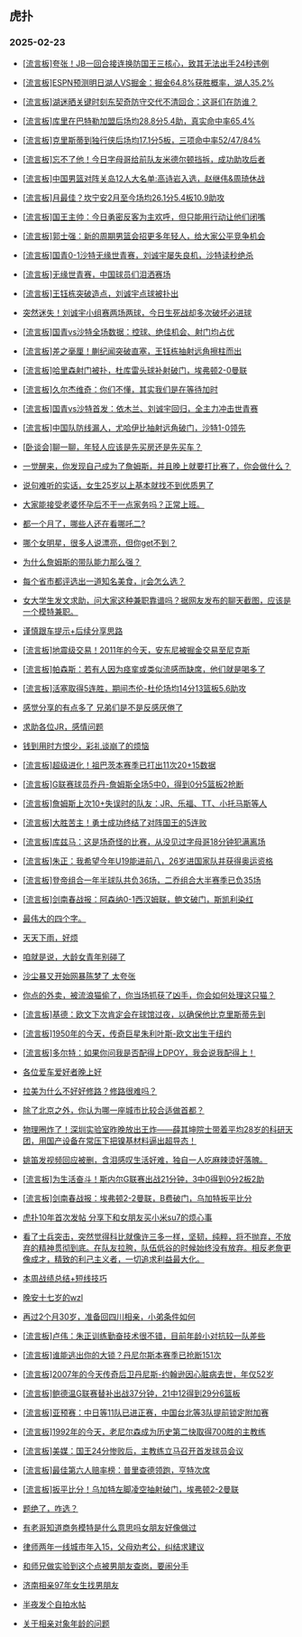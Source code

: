 ## 虎扑 
### 2025-02-23

+ [[流言板]夸张！JB一回合接连换防国王三核心，致其无法出手24秒违例](https://bbs.hupu.com/630714296.html)

+ [[流言板]ESPN预测明日湖人VS掘金：掘金64.8%获胜概率，湖人35.2%](https://bbs.hupu.com/630714753.html)

+ [[流言板]湖迷晒关键时刻东契奇防守交代不清回合：这哥们在防谁？](https://bbs.hupu.com/630714378.html)

+ [[流言板]库里在巴特勒加盟后场均28.8分5.4助，真实命中率65.4%](https://bbs.hupu.com/630715075.html)

+ [[流言板]克里斯蒂到独行侠后场均17.1分5板，三项命中率52/47/84%](https://bbs.hupu.com/630714911.html)

+ [[流言板]忘不了他！今日字母哥给前队友米德尔顿挡拆，成功助攻后者](https://bbs.hupu.com/630717276.html)

+ [[流言板]中国男篮对阵关岛12人大名单:高诗岩入选，赵继伟&amp;周琦休战](https://bbs.hupu.com/630716839.html)

+ [[流言板]月最佳？坎宁安2月至今场均26.1分5.4板10.9助攻](https://bbs.hupu.com/630714834.html)

+ [[流言板]国王主帅：今日勇密反客为主欢呼，但只能用行动让他们闭嘴](https://bbs.hupu.com/630715718.html)

+ [[流言板]郭士强：新的周期男篮会招更多年轻人，给大家公平竞争机会](https://bbs.hupu.com/630715403.html)

+ [[流言板]国青0-1沙特无缘世青赛，刘诚宇屡失良机，沙特读秒绝杀](https://bbs.hupu.com/630713692.html)

+ [[流言板]无缘世青赛，中国球员们泪洒赛场](https://bbs.hupu.com/630713764.html)

+ [[流言板]王钰栋突破造点，刘诚宇点球被扑出](https://bbs.hupu.com/630713078.html)

+ [突然迷失！刘诚宇小组赛两场两球，今日生死战却多次破坏必进球](https://bbs.hupu.com/630714396.html)

+ [[流言板]国青vs沙特全场数据：控球、绝佳机会、射门均占优](https://bbs.hupu.com/630713704.html)

+ [[流言板]差之毫厘！蒯纪闻突破直塞，王钰栋抽射远角擦柱而出](https://bbs.hupu.com/630712439.html)

+ [[流言板]哈里森射门被扑，杜库雷头球补射破门，埃弗顿2-0曼联](https://bbs.hupu.com/630716696.html)

+ [[流言板]久尔杰维奇：你们不懂，其实我们是在等待加时](https://bbs.hupu.com/630715146.html)

+ [[流言板]国青vs沙特首发：依木兰、刘诚宇回归，全主力冲击世青赛](https://bbs.hupu.com/630710848.html)

+ [[流言板]中国队防线漏人，尤哈伊比抽射远角破门，沙特1-0领先](https://bbs.hupu.com/630713631.html)

+ [[卧谈会]聊一聊，年轻人应该是先买房还是先买车？](https://bbs.hupu.com/630716732.html)

+ [一觉醒来，你发现自己成为了詹姆斯，并且晚上就要打比赛了，你会做什么？](https://bbs.hupu.com/630716932.html)

+ [说句难听的实话，女生25岁以上基本就找不到优质男了](https://bbs.hupu.com/630714971.html)

+ [大家能接受老婆怀孕后不干一点家务吗？正常上班。](https://bbs.hupu.com/630715873.html)

+ [都一个月了，哪些人还在看哪吒二?](https://bbs.hupu.com/630717090.html)

+ [哪个女明星，很多人说漂亮，但你get不到？](https://bbs.hupu.com/630718213.html)

+ [为什么詹姆斯的带队能力那么强？](https://bbs.hupu.com/630713732.html)

+ [每个省市都评选出一道知名美食，jr会怎么选？](https://bbs.hupu.com/630715355.html)

+ [女大学生发文求助，问大家这种兼职靠谱吗？据网友发布的聊天截图，应该是一个模特兼职。](https://bbs.hupu.com/630714366.html)

+ [谨慎跟车提示+后续分享思路](https://bbs.hupu.com/630714760.html)

+ [[流言板]地震级交易！2011年的今天，安东尼被掘金交易至尼克斯](https://bbs.hupu.com/630719421.html)

+ [[流言板]帕森斯：若有人因为痉挛或类似流感而缺席，他们就是喝多了](https://bbs.hupu.com/630716649.html)

+ [[流言板]活塞取得5连胜，期间杰伦-杜伦场均14分13篮板5.6助攻](https://bbs.hupu.com/630714949.html)

+ [感觉分享的有点多了 兄弟们是不是反感厌倦了](https://bbs.hupu.com/630718721.html)

+ [求助各位JR，感情问题](https://bbs.hupu.com/630716101.html)

+ [钱到用时方恨少，彩礼谈崩了的烦恼](https://bbs.hupu.com/630715182.html)

+ [[流言板]超级进化！祖巴茨本赛季已打出11次20+15数据](https://bbs.hupu.com/630720001.html)

+ [[流言板]G联赛球员乔丹-詹姆斯全场5中0，得到0分5篮板2抢断](https://bbs.hupu.com/630720030.html)

+ [[流言板]詹姆斯上次10+失误时的队友：JR、乐福、TT、小托马斯等人](https://bbs.hupu.com/630719502.html)

+ [[流言板]大胜苦主！勇士成功终结了对阵国王的5连败](https://bbs.hupu.com/630719924.html)

+ [[流言板]库兹马：这是场奇怪的比赛，从没见过字母哥18分钟犯满离场](https://bbs.hupu.com/630717091.html)

+ [[流言板]朱正：我希望今年U19能进前八，26岁进国家队并获得奥运资格](https://bbs.hupu.com/630720225.html)

+ [[流言板]登帝组合一年半球队共负36场，二乔组合大半赛季已负35场](https://bbs.hupu.com/630719729.html)

+ [[流言板]剑南春战报：阿森纳0-1西汉姆联，鲍文破门，斯凯利染红](https://bbs.hupu.com/630720647.html)

+ [最伟大的四个字。](https://bbs.hupu.com/630718671.html)

+ [天天下雨，好烦](https://bbs.hupu.com/630717696.html)

+ [咱就是说，大龄女青年别碰了](https://bbs.hupu.com/630718011.html)

+ [沙尘暴又开始网暴陈梦了 太夸张](https://bbs.hupu.com/630718206.html)

+ [你点的外卖，被流浪猫偷了，你当场抓获了凶手，你会如何处理这只猫？](https://bbs.hupu.com/630716710.html)

+ [[流言板]基德：欧文下次肯定会在球馆过夜，以确保他比克里斯蒂先到](https://bbs.hupu.com/630719848.html)

+ [[流言板]1950年的今天，传奇巨星朱利叶斯-欧文出生于纽约](https://bbs.hupu.com/630718834.html)

+ [[流言板]多尔特：如果你问我是否配得上DPOY，我会说我配得上！](https://bbs.hupu.com/630719125.html)

+ [各位爱车爱好者晚上好](https://bbs.hupu.com/630719388.html)

+ [拉美为什么不好好修路？修路很难吗？](https://bbs.hupu.com/630719455.html)

+ [除了北京之外，你认为哪一座城市比较合适做首都？](https://bbs.hupu.com/630719180.html)

+ [物理圈炸了！深圳实验室昨晚放出王炸——薛其坤院士带着平均28岁的科研天团，用国产设备在常压下把镍基材料逼出超导态！](https://bbs.hupu.com/630719221.html)

+ [姚笛发视频回应被删，含泪感叹生活好难，独自一人吃麻辣烫好落魄。](https://bbs.hupu.com/630720694.html)

+ [[流言板]为生活奋斗！斯内尔G联赛出战21分钟，3中0得到0分2板2助](https://bbs.hupu.com/630719856.html)

+ [[流言板]剑南春战报：埃弗顿2-2曼联，B费破门，乌加特扳平比分](https://bbs.hupu.com/630718495.html)

+ [虎扑10年首次发帖 分享下和女朋友买小米su7的烦心事](https://bbs.hupu.com/630720623.html)

+ [看了士兵突击，突然觉得科比就像许三多一样，坚韧，纯粹，将不抛弃，不放弃的精神贯彻到底。在队友拉胯，队伍低谷的时候始终没有放弃。相反老詹更像成才，精致的利己主义者，一切追求利益最大化。](https://bbs.hupu.com/630719475.html)

+ [本周战绩总结+短线技巧](https://bbs.hupu.com/630719424.html)

+ [晚安十七岁的wzl](https://bbs.hupu.com/630719425.html)

+ [再过2个月30岁，准备回四川相亲，小弟条件如何](https://bbs.hupu.com/630720358.html)

+ [[流言板]卢伟：朱正训练勤奋技术很不错，目前年龄小对抗较一队差些](https://bbs.hupu.com/630720401.html)

+ [[流言板]谁能逃出你的大锁？丹尼尔斯本赛季已抢断151次](https://bbs.hupu.com/630721529.html)

+ [[流言板]2007年的今天传奇后卫丹尼斯-约翰逊因心脏病去世，年仅52岁](https://bbs.hupu.com/630721241.html)

+ [[流言板]鲍德温G联赛替补出战37分钟，21中12得到29分6篮板](https://bbs.hupu.com/630720177.html)

+ [[流言板]亚预赛：中日等11队已进正赛，中国台北等3队提前锁定附加赛](https://bbs.hupu.com/630721025.html)

+ [[流言板]1992年的今天，老尼尔森成为历史第二快取得700胜的主教练](https://bbs.hupu.com/630720309.html)

+ [[流言板]美媒：国王24分惨败后，主教练立马召开首发球员会议](https://bbs.hupu.com/630721425.html)

+ [[流言板]最佳第六人赔率榜：普里查德领跑，亨特次席](https://bbs.hupu.com/630721534.html)

+ [[流言板]扳平比分！乌加特左脚凌空抽射破门，埃弗顿2-2曼联](https://bbs.hupu.com/630718167.html)

+ [题绝了，咋选？](https://bbs.hupu.com/630720983.html)

+ [有老哥知道商务模特是什么意思吗女朋友好像做过](https://bbs.hupu.com/630721772.html)

+ [律师两年一线城市年入15，父母劝考公，纠结求建议](https://bbs.hupu.com/630720243.html)

+ [和师兄做实验到这个点被男朋友查岗，要闹分手](https://bbs.hupu.com/630721525.html)

+ [济南相亲97年女生找男朋友](https://bbs.hupu.com/630720399.html)

+ [半夜发个自拍水帖](https://bbs.hupu.com/630721440.html)

+ [关于相亲对象年龄的问题](https://bbs.hupu.com/630720264.html)

